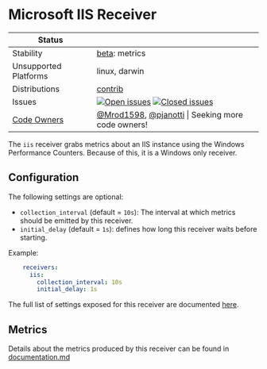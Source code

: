 # Microsoft IIS Receiver

<!-- status autogenerated section -->
| Status        |           |
| ------------- |-----------|
| Stability     | [beta]: metrics   |
| Unsupported Platforms | linux, darwin |
| Distributions | [contrib] |
| Issues        | [![Open issues](https://img.shields.io/github/issues-search/open-telemetry/opentelemetry-collector-contrib?query=is%3Aissue%20is%3Aopen%20label%3Areceiver%2Fiis%20&label=open&color=orange&logo=opentelemetry)](https://github.com/GlancingMind/opentelemetry-collector-contrib/issues?q=is%3Aopen+is%3Aissue+label%3Areceiver%2Fiis) [![Closed issues](https://img.shields.io/github/issues-search/open-telemetry/opentelemetry-collector-contrib?query=is%3Aissue%20is%3Aclosed%20label%3Areceiver%2Fiis%20&label=closed&color=blue&logo=opentelemetry)](https://github.com/GlancingMind/opentelemetry-collector-contrib/issues?q=is%3Aclosed+is%3Aissue+label%3Areceiver%2Fiis) |
| [Code Owners](https://github.com/GlancingMind/opentelemetry-collector-contrib/blob/main/CONTRIBUTING.md#becoming-a-code-owner)    | [@Mrod1598](https://www.github.com/Mrod1598), [@pjanotti](https://www.github.com/pjanotti) \| Seeking more code owners! |

[beta]: https://github.com/GlancingMind/opentelemetry-collector#beta
[contrib]: https://github.com/GlancingMind/opentelemetry-collector-releases/tree/main/distributions/otelcol-contrib
<!-- end autogenerated section -->

The `iis` receiver grabs metrics about an IIS instance using the Windows Performance Counters.
Because of this, it is a Windows only receiver.

## Configuration

The following settings are optional:

- `collection_interval` (default = `10s`): The interval at which metrics should be emitted by this receiver.
- `initial_delay` (default = `1s`): defines how long this receiver waits before starting.

Example:

```yaml
    receivers:
      iis:
        collection_interval: 10s
        initial_delay: 1s

```

The full list of settings exposed for this receiver are documented [here](./config.go).

## Metrics

Details about the metrics produced by this receiver can be found in [documentation.md](./documentation.md)
